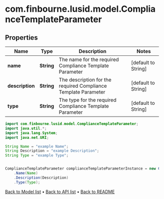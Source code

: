 # com.finbourne.lusid.model.ComplianceTemplateParameter

## Properties

Name | Type | Description | Notes
------------ | ------------- | ------------- | -------------
**name** | **String** | The name for the required Compliance Template Parameter | [default to String]
**description** | **String** | The description for the required Compliance Template Parameter | [default to String]
**type** | **String** | The type for the required Compliance Template Parameter | [default to String]

```java
import com.finbourne.lusid.model.ComplianceTemplateParameter;
import java.util.*;
import java.lang.System;
import java.net.URI;

String Name = "example Name";
String Description = "example Description";
String Type = "example Type";


ComplianceTemplateParameter complianceTemplateParameterInstance = new ComplianceTemplateParameter()
    .Name(Name)
    .Description(Description)
    .Type(Type);
```


[Back to Model list](../README.md#documentation-for-models) &#8226; [Back to API list](../README.md#documentation-for-api-endpoints) &#8226; [Back to README](../README.md)
